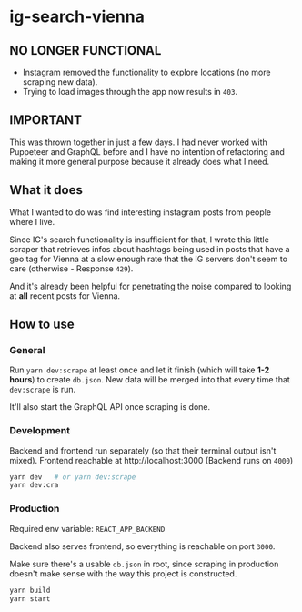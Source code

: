 # ig-search-vienna

## NO LONGER FUNCTIONAL

- Instagram removed the functionality to explore locations (no more scraping new data).
- Trying to load images through the app now results in `403`.

## IMPORTANT

This was thrown together in just a few days. I had never worked with Puppeteer
and GraphQL before and I have no intention of refactoring and making it
more general purpose because it already does what I need.

## What it does

What I wanted to do was find interesting instagram posts from people where
I live.

Since IG's search functionality is insufficient for that, I wrote this little
scraper that retrieves infos about hashtags
being used in posts that have a geo tag for Vienna at a slow enough rate
that the IG servers don't seem to care (otherwise - Response `429`).

And it's already been helpful for penetrating the noise compared to looking
at **all** recent posts for Vienna.

## How to use

### General

Run `yarn dev:scrape` at least once and let it finish (which will take **1-2
hours**) to create `db.json`. New data will be merged into that every time
that `dev:scrape` is run.

It'll also start the GraphQL API once scraping is done.

### Development

Backend and frontend run separately (so that their terminal output isn't mixed).
Frontend reachable at http://localhost:3000 (Backend runs on `4000`)

```bash
yarn dev   # or yarn dev:scrape
yarn dev:cra
```

### Production

Required env variable: `REACT_APP_BACKEND`

Backend also serves frontend, so everything is reachable on port `3000`.

Make sure there's a usable `db.json` in root, since scraping in production
doesn't make sense with the way this project is constructed.

```bash
yarn build
yarn start
```
